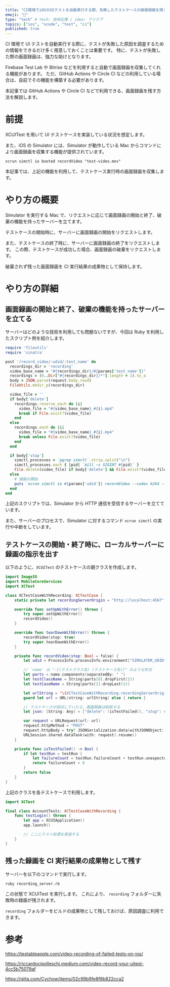 ```yaml
---
title: "CI環境でiOSのUIテストを自動実行する際、失敗したテストケースの画面録画を残す"
emoji: "📸"
type: "tech" # tech: 技術記事 / idea: アイデア
topics: ["ios", "xcode", "test", "ci"]
published: true
---
```


CI 環境で UI テストを自動実行する際に、テストが失敗した原因を調査するための情報をできるだけ多く用意しておくことは重要です。
特に、テストが失敗した際の画面録画は、強力な助けとなります。

Firebase Test Lab や Bitrise などを利用すると自動で画面録画を収集してくれる機能があります。
ただ、GitHub Actions や Circle CI などの利用している場合は、自前でその機能を構築する必要があります。

本記事では GitHub Actions や Circle CI などで利用できる、画面録画を残す方法を解説します。

# 前提

XCUITest を用いて UI テストケースを実装している状況を想定します。

また、iOS の Simulator には、Simulator が動作している Mac からコマンドにより画面録画を収集する機能が提供されています。

```shell
xcrun simctl io booted recordVideo "test-video.mov"
```

本記事では、上記の機能を利用して、テストケース実行時の画面録画を収集します。

# やり方の概要

Simulator を実行する Mac で、リクエストに応じて画面録画の開始と終了、破棄の機能を持ったサーバーを立てます。

テストケースの開始時に、サーバーに画面録画の開始をリクエストします。

また、テストケースの終了時に、サーバーに画面録画の終了をリクエストします。
この際、テストケースが成功した場合、画面録画の破棄をリクエストします。

破棄されず残った画面録画を CI 実行結果の成果物として保持します。

# やり方の詳細

## 画面録画の開始と終了、破棄の機能を持ったサーバーを立てる

サーバーはどのような技術を利用しても問題ないですが、今回は Ruby を利用したスクリプト例を紹介します。

```ruby:recording_server.rb
require 'fileutils'
require 'sinatra'

post '/record_video/:udid/:test_name' do
  recordings_dir = 'recording'
  video_base_name = "#{recordings_dir}/#{params['test_name']}"
  recordings = (0..Dir["#{recordings_dir}/*"].length + 1).to_a
  body = JSON.parse(request.body.read)
  FileUtils.mkdir_p(recordings_dir)

  video_file = ''
  if body['delete']
    recordings.reverse_each do |i|
      video_file = "#{video_base_name}_#{i}.mp4"
      break if File.exist?(video_file)
    end
  else
    recordings.each do |i|
      video_file = "#{video_base_name}_#{i}.mp4"
      break unless File.exist?(video_file)
    end
  end

  if body['stop']
    simctl_processes = `pgrep simctl`.strip.split("\n")
    simctl_processes.each { |pid| `kill -s SIGINT #{pid}` }
    File.delete(video_file) if body['delete'] && File.exist?(video_file)
  else
    # 録画の開始
    puts `xcrun simctl io #{params['udid']} recordVideo --codec h264 --force #{video_file} &`
  end
end
```

上記のスクリプトでは、Simulator から HTTP 通信を受信するサーバーを立てています。

また、サーバーのプロセスで、Simulator に対するコマンド `xcrun simctl` の実行や中断をしています。

## テストケースの開始・終了時に、ローカルサーバーに録画の指示を出す

以下のように、`XCUITest` のテストケースの親クラスを作成します。

```swift:XCTestCaseWithRecording.swift
import ImageIO
import MobileCoreServices
import XCTest

class XCTestCaseWithRecording: XCTestCase {
    static private let recordingServerOrigin = "http://localhost:4567"

    override func setUpWithError() throws {
        try super.setUpWithError()
        recordVideo()
    }

    override func tearDownWithError() throws {
        recordVideo(stop: true)
        try super.tearDownWithError()
    }

    private func recordVideo(stop: Bool = false) {
        let udid = ProcessInfo.processInfo.environment["SIMULATOR_UDID"] ?? ""

        // `name` は "-[(テストクラス名) (テストケース名)]" のような形式
        let parts = name.components(separatedBy: " ")
        let testClassName = String(parts[0].dropFirst(2))
        let testCaseName = String(parts[1].dropLast(1))

        let urlString = "\(XCTestCaseWithRecording.recordingServerOrigin)/record_video/\(udid)/\(testClassName).\(testCaseName)"
        guard let url = URL(string: urlString) else { return }

        // テストケースが成功していたら、画面録画は削除する
        let json: [String: Any] = ["delete": !isTestFailed(), "stop": stop]

        var request = URLRequest(url: url)
        request.httpMethod = "POST"
        request.httpBody = try? JSONSerialization.data(withJSONObject: json, options: [])
        URLSession.shared.dataTask(with: request).resume()
    }

    private func isTestFailed() -> Bool {
        if let testRun = testRun {
            let failureCount = testRun.failureCount + testRun.unexpectedExceptionCount
            return failureCount > 0
        }
        return false
    }
}
```

上記のクラスを各テストケースで利用します。

```swift
import XCTest

final class AccountTests: XCTestCaseWithRecording {
    func testLogin() throws {
        let app = XCUIApplication()
        app.launch()

        // ここにテスト処理を実装する
    }
}
```

## 残った録画を CI 実行結果の成果物として残す

サーバーを以下のコマンドで実行します。

```shell
ruby recording_server.rb
```

この状態で XCUITest を実行します。
これにより、 `recording` フォルダーに失敗時の録画が残されます。

`recording` フォルダーをビルドの成果物として残しておけば、原因調査に利用できます。

# 参考

https://testableapple.com/video-recording-of-failed-tests-on-ios/

https://riccardocipolleschi.medium.com/video-record-your-uitest-4cc5b75079af

https://qiita.com/Cychow/items/02c99b9fe8f8b822cca2
